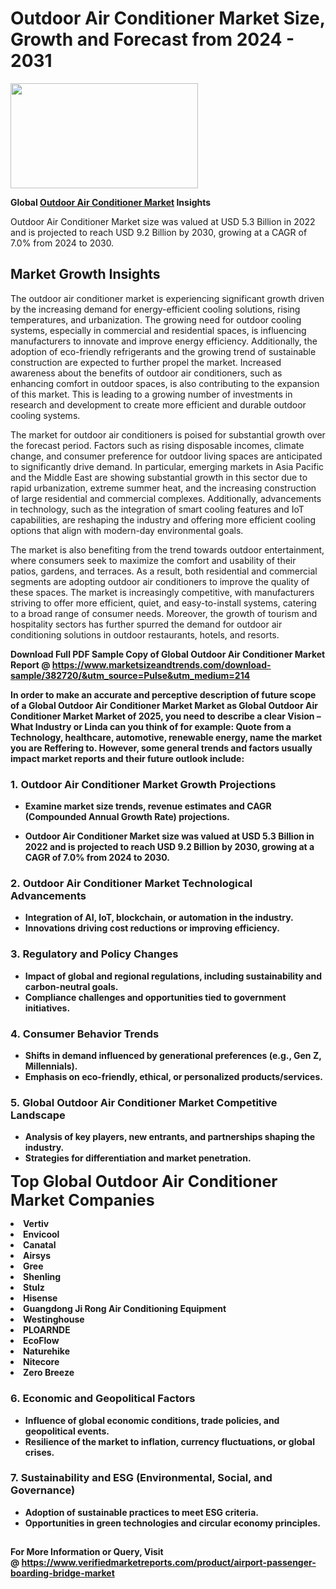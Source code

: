 <H1>Outdoor Air Conditioner Market Size, Growth and Forecast from 2024 - 2031</H1><img class="aligncenter size-medium wp-image-584254" src="https://thirdeyenews.in/wp-content/uploads/2024/09/Global-Market-Research-300x168.jpeg" alt="" width="300" height="168" /><p><strong>Global&nbsp;<a href="https://www.marketsizeandtrends.com/download-sample/382720/&amp;utm_source=Pulse&amp;utm_medium=214">Outdoor Air Conditioner Market</a> Insights</strong></p><p>Outdoor Air Conditioner Market size was valued at USD 5.3 Billion in 2022 and is projected to reach USD 9.2 Billion by 2030, growing at a CAGR of 7.0% from 2024 to 2030.</p><p><h2>Market Growth Insights</h2> <p>The outdoor air conditioner market is experiencing significant growth driven by the increasing demand for energy-efficient cooling solutions, rising temperatures, and urbanization. The growing need for outdoor cooling systems, especially in commercial and residential spaces, is influencing manufacturers to innovate and improve energy efficiency. Additionally, the adoption of eco-friendly refrigerants and the growing trend of sustainable construction are expected to further propel the market. Increased awareness about the benefits of outdoor air conditioners, such as enhancing comfort in outdoor spaces, is also contributing to the expansion of this market. This is leading to a growing number of investments in research and development to create more efficient and durable outdoor cooling systems.</p> <p><strong></strong></p> <p>The market for outdoor air conditioners is poised for substantial growth over the forecast period. Factors such as rising disposable incomes, climate change, and consumer preference for outdoor living spaces are anticipated to significantly drive demand. In particular, emerging markets in Asia Pacific and the Middle East are showing substantial growth in this sector due to rapid urbanization, extreme summer heat, and the increasing construction of large residential and commercial complexes. Additionally, advancements in technology, such as the integration of smart cooling features and IoT capabilities, are reshaping the industry and offering more efficient cooling options that align with modern-day environmental goals.</p> <p>The market is also benefiting from the trend towards outdoor entertainment, where consumers seek to maximize the comfort and usability of their patios, gardens, and terraces. As a result, both residential and commercial segments are adopting outdoor air conditioners to improve the quality of these spaces. The market is increasingly competitive, with manufacturers striving to offer more efficient, quiet, and easy-to-install systems, catering to a broad range of consumer needs. Moreover, the growth of tourism and hospitality sectors has further spurred the demand for outdoor air conditioning solutions in outdoor restaurants, hotels, and resorts.</p> <p><strong></p><p><span class=""><strong>Download Full PDF Sample Copy of Global Outdoor Air Conditioner Market Report</strong> @ <a href="https://www.marketsizeandtrends.com/download-sample/382720/&amp;utm_source=Pulse&amp;utm_medium=214" target="_blank">https://www.marketsizeandtrends.com/download-sample/382720/&amp;utm_source=Pulse&amp;utm_medium=214</a></span></p><p>In order to make an accurate and perceptive description of future scope of a Global&nbsp;Outdoor Air Conditioner Market Market as Global&nbsp;Outdoor Air Conditioner Market Market of 2025, you need to describe a clear Vision &ndash; What Industry or Linda can you think of for example: Quote from a Technology, healthcare, automotive, renewable energy, name the market you are Reffering to. However, some general trends and factors usually impact market reports and their future outlook include:</p><h3>1.&nbsp;<strong>Outdoor Air Conditioner Market Growth Projections</strong></h3><ul><li>Examine market size trends, revenue estimates and CAGR (Compounded Annual Growth Rate) projections.</li><li><p>Outdoor Air Conditioner Market size was valued at USD 5.3 Billion in 2022 and is projected to reach USD 9.2 Billion by 2030, growing at a CAGR of 7.0% from 2024 to 2030.</p></li></ul><h3>2.&nbsp;<strong>Outdoor Air Conditioner Market Technological Advancements</strong></h3><ul><li>Integration of AI, IoT, blockchain, or automation in the industry.</li><li>Innovations driving cost reductions or improving efficiency.</li></ul><h3>3.&nbsp;<strong>Regulatory and Policy Changes</strong></h3><ul><li>Impact of global and regional regulations, including sustainability and carbon-neutral goals.</li><li>Compliance challenges and opportunities tied to government initiatives.</li></ul><h3>4.&nbsp;<strong>Consumer Behavior Trends</strong></h3><ul><li>Shifts in demand influenced by generational preferences (e.g., Gen Z, Millennials).</li><li>Emphasis on eco-friendly, ethical, or personalized products/services.</li></ul><h3>5.&nbsp;<strong>Global Outdoor Air Conditioner Market Competitive Landscape</strong></h3><ul><li>Analysis of key players, new entrants, and partnerships shaping the industry.</li><li>Strategies for differentiation and market penetration.</li></ul><p data-pm-slice="1 1 []"><span style="color: inherit; font-family: inherit; font-size: 25px;">Top Global Outdoor Air Conditioner Market Companies</span></p><div class="" data-test-id=""><p><li>Vertiv</li><li> Envicool</li><li> Canatal</li><li> Airsys</li><li> Gree</li><li> Shenling</li><li> Stulz</li><li> Hisense</li><li> Guangdong Ji Rong Air Conditioning Equipment</li><li> Westinghouse</li><li> PLOARNDE</li><li> EcoFlow</li><li> Naturehike</li><li> Nitecore</li><li> Zero Breeze</li></p></div><h3>6.&nbsp;<strong>Economic and Geopolitical Factors</strong></h3><ul><li>Influence of global economic conditions, trade policies, and geopolitical events.</li><li>Resilience of the market to inflation, currency fluctuations, or global crises.</li></ul><h3>7.&nbsp;<strong>Sustainability and ESG (Environmental, Social, and Governance)</strong></h3><ul><li>Adoption of sustainable practices to meet ESG criteria.</li><li>Opportunities in green technologies and circular economy principles.</li></ul><h2><strong style="font-size: 14px;">For More Information or Query, Visit @&nbsp;</strong><a style="background-color: #ffffff; font-size: 14px;" href="https://www.marketsizeandtrends.com/report/outdoor-air-conditioner-market/" target="_blank">https://www.verifiedmarketreports.com/product/airport-passenger-boarding-bridge-market</a></h2>
